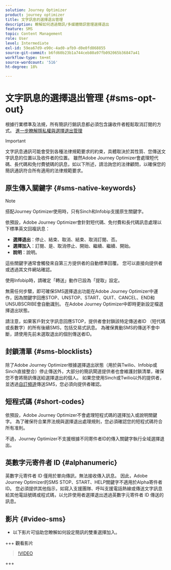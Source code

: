 ```yaml
---
solution: Journey Optimizer
product: journey optimizer
title: 文字訊息的選擇退出管理
description: 瞭解如何透過簡訊/多媒體簡訊管理選擇退出
feature: SMS
topic: Content Management
role: User
level: Intermediate
exl-id: 59ea67d9-e90c-4ad0-afb9-d0e0fd868855
source-git-commit: b6fd60b23b1a744ceb80a97fb092065b36847a41
workflow-type: tm+mt
source-wordcount: '516'
ht-degree: 18%

---
```


# 文字訊息的選擇退出管理 {#sms-opt-out}

根據行業標準及法規，所有簡訊行銷訊息都必須包含讓收件者輕鬆取消訂閱的方式。 [進一步瞭解隱私權與選擇退出管理](../privacy/opt-out.md)

>[!IMPORTANT]
>
>文字訊息通訊可能會受到各種法律規範要求的約束，具體取決於其性質、您傳送文字訊息的位置以及收件者的位置。 雖然Adobe Journey Optimizer會處理短代碼、長代碼和免付費號碼的訊息，如以下所述，請洽詢您的法律顧問，以確保您的簡訊通訊符合所有適用的法律規範要求。
>

## 原生傳入關鍵字 {#sms-native-keywords}

>[!NOTE]
>
> 搭配Journey Optimizer使用時，只有Sinch和Infobip支援原生關鍵字。

依預設，Adobe Journey Optimizer會針對短代碼、免付費和長代碼訊息處理以下標準英文回複訊息：

* **選擇退出**：停止、結束、取消、結束、取消訂閱、否。
* **選擇加入**：訂閱、是、取消停止、開始、繼續、繼續、開始。
* **說明**：說明。

這些關鍵字通常會觸發來自第三方提供者的自動標準回覆。 您可以直接向提供者或透過其文件網站確認。

使用Infobip時，請確定「轉送」動作已設為「提取」設定。

無需任何步驟，即可確保SMS選擇退出功能在Adobe Journey Optimizer中運作，因為關鍵字回應STOP、UNSTOP、START、QUIT、CANCEL、END和UNSUBSCRIBE會自動識別。 在Adobe Journey Optimizer中即時更新設定檔選擇退出狀態。

請注意，如果客戶對文字訊息回應STOP，提供者會封鎖該特定傳送者ID （短代碼或長數字）的所有後續SMS，包括交易式訊息。 為確保異動SMS的傳送不會中斷，請使用先前未選取退出的個別傳送者ID。

## 封鎖清單 {#sms-blocklists}

除了Adobe Journey Optimizer根據選擇退出狀態（用於與Twilio、Infobip或Sinch直接整合）停止傳送外，大部分的簡訊閘道提供者也會維護封鎖清單，確保您不會將簡訊傳送給選擇退出的個人。 如果您使用Sinch或Twilio以外的提供者，並透過[自訂頻道](../building-journeys/using-custom-actions.md)傳送SMS，您必須向提供者確認。


## 短程式碼 {#short-codes}

依預設，Adobe Journey Optimizer不會處理短程式碼的選擇加入或說明關鍵字。 為了確保符合業界法規與選擇退出處理規則，您必須確認您的短程式碼符合所有准則。

不過，Journey Optimizer不支援根據不同寄件者ID的傳入關鍵字執行全域選擇退出。

## 英數字元寄件者 ID {#alphanumeric}

英數字元寄件者 ID 僅用於單向傳訊，無法接收傳入訊息。 因此，Adobe Journey Optimizer的SMS STOP、START、HELP關鍵字不適用於Alpha寄件者ID。 您必須提供其他指示，如寫入支援團隊、呼叫支援電話熱線或傳送文字訊息給其他電話號碼或程式碼，以允許使用者選擇退出透過英數字元寄件者 ID 傳送的訊息。

## 影片 {#video-sms}

* 以下影片可協助您瞭解如何設定簡訊的雙重選擇加入。

+++ 觀看影片

  >[!VIDEO](https://video.tv.adobe.com/v/3427129/?learn=on)

+++
